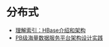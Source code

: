 #   分布式

-   [理解索引：HBase介绍和架构](https://mp.weixin.qq.com/s/WNmbHOW9t6rEEMKQ2Jx3hQ)
-   [PB级海量数据服务平台架构设计实践](http://shiyanjun.cn/archives/1702.html)






